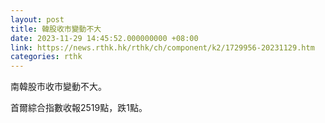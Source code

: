 ```yaml
---
layout: post
title: 韓股收市變動不大
date: 2023-11-29 14:45:52.000000000 +08:00
link: https://news.rthk.hk/rthk/ch/component/k2/1729956-20231129.htm
categories: rthk
---
```


南韓股市收市變動不大。

首爾綜合指數收報2519點，跌1點。
